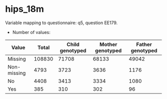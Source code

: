 # hips_18m
Variable mapping to questionnaire: q5, question EE179.
- Number of values:

| Value | Total | Child genotyped | Mother genotyped | Father genotyped |
| ----- | ----- | --------------- | ---------------- | ---------------- |
| Missing | 108830 | 71708 | 68133 | 49042 |
| Non-missing | 4793 | 3723 | 3636 | 1176 |
| No | 4408 | 3413 | 3334 |1080 |
| Yes | 385 | 310 | 302 |96 |



